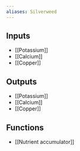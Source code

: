 ```yaml
---
aliases: Silverweed
---
```


## Inputs
- [[Potassium]]
- [[Calcium]] 
- [[Copper]]

## Outputs
- [[Potassium]]
- [[Calcium]] 
- [[Copper]]

## Functions
- [[Nutrient accumulator]]